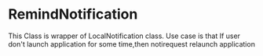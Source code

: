 RemindNotification
==================

This Class is wrapper of LocalNotification class.
Use case is that If user don't launch application for some time,then notirequest relaunch application
